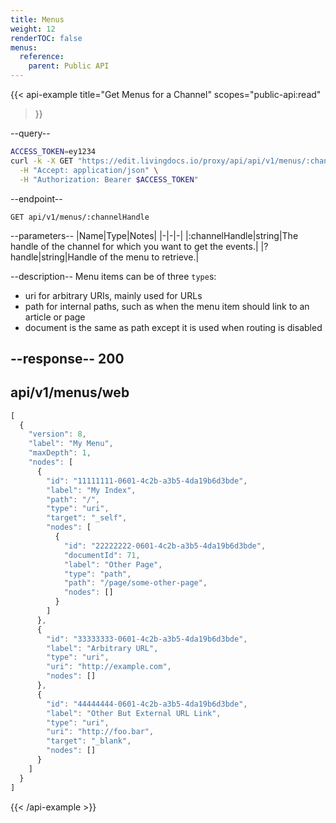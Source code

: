 ```yaml
---
title: Menus
weight: 12
renderTOC: false
menus:
  reference:
    parent: Public API
---
```


{{< api-example
  title="Get Menus for a Channel"
  scopes="public-api:read"
>}}

--query--

```bash
ACCESS_TOKEN=ey1234
curl -k -X GET "https://edit.livingdocs.io/proxy/api/api/v1/menus/:channelHandle" \
  -H "Accept: application/json" \
  -H "Authorization: Bearer $ACCESS_TOKEN"
```

--endpoint--
```
GET api/v1/menus/:channelHandle
```

--parameters--
|Name|Type|Notes|
|-|-|-|
|:channelHandle|string|The handle of the channel for which you want to get the events.|
|?handle|string|Handle of the menu to retrieve.|

--description--
Menu items can be of three `type`s:

- uri for arbitrary URIs, mainly used for URLs
- path for internal paths, such as when the menu item should link to an article or page
- document is the same as path except it is used when routing is disabled

--response--
200
---
api/v1/menus/web
---
```js
[
  {
    "version": 8,
    "label": "My Menu",
    "maxDepth": 1,
    "nodes": [
      {
        "id": "11111111-0601-4c2b-a3b5-4da19b6d3bde",
        "label": "My Index",
        "path": "/",
        "type": "uri",
        "target": "_self",
        "nodes": [
          {
            "id": "22222222-0601-4c2b-a3b5-4da19b6d3bde",
            "documentId": 71,
            "label": "Other Page",
            "type": "path",
            "path": "/page/some-other-page",
            "nodes": []
          }
        ]
      },
      {
        "id": "33333333-0601-4c2b-a3b5-4da19b6d3bde",
        "label": "Arbitrary URL",
        "type": "uri",
        "uri": "http://example.com",
        "nodes": []
      },
      {
        "id": "44444444-0601-4c2b-a3b5-4da19b6d3bde",
        "label": "Other But External URL Link",
        "type": "uri",
        "uri": "http://foo.bar",
        "target": "_blank",
        "nodes": []
      }
    ]
  }
]
```

{{< /api-example >}}
